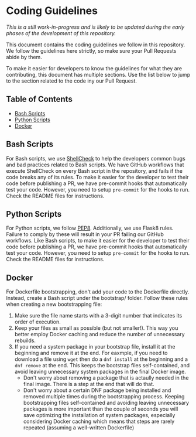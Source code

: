 # Coding Guidelines

_This is a still work-in-progress and is likely to be updated during the early phases of the development of this repository._

This document contains the coding guidelines we follow in this repository. We follow the guidelines here strictly, so make sure your Pull Requests abide by them.

To make it easier for developers to know the guidelines for what they are contributing, this document has multiple sections. Use the list below to jump to the section related to the code iny our Pull Request.

## Table of Contents

- [Bash Scripts](#bash-scripts)
- [Python Scripts](#python-scripts)
- [Docker](#docker)

## Bash Scripts

For Bash scripts, we use [ShellCheck](https://www.shellcheck.net/) to help the developers common bugs and bad practices related to Bash scripts. We have GitHub workflows that execute ShellCheck on every Bash script in the repository, and fails if the code breaks any of its rules. To make it easier for the developer to test their code before publishing a PR, we have pre-commit hooks that automatically test your code. However, you need to setup `pre-commit` for the hooks to run. Check the README files for instructions.

## Python Scripts

For Python scripts, we follow [PEP8](https://peps.python.org/pep-0008/). Additionally, we use Flask8 rules. Failure to comply by these will result in your PR failing our GitHub workflows. Like Bash scripts, to make it easier for the developer to test their code before publishing a PR, we have pre-commit hooks that automatically test your code. However, you need to setup `pre-commit` for the hooks to run. Check the README files for instructions.

## Docker

For Dockerfile bootstrapping, don't add your code to the Dockerfile directly. Instead, create a Bash script under the bootstrap/ folder. Follow these rules when creating a new bootstrapping file:

1. Make sure the file name starts with a 3-digit number that indicates its order of execution.
2. Keep your files as small as possible (but not smaller!). This way you better employ Docker caching and reduce the number of unnecessary rebuilds.
3. If you need a system package in your bootstrap file, install it at the beginning and remove it at the end. For eaxmple, if you need to download a file using `wget` then do a `dnf install` at the beginning and a `dnf remove` at the end. This keeps the bootstrap files self-contained, and avoid leaving unnecessary system packages in the final Docker image.
   - Don't worry about removing a package that is actaully needed in the final image. There is a step at the end that will do that.
   - Don't worry about a certain DNF package being installed and removed multiple times during the bootstrapping process. Keeping bootstrapping files self-contained and avoiding leaving unnecessary packages is more important than the couple of seconds you will save optimizing the installation of system packages, especially considering Docker caching which means that steps are rarely repeated (assuming a well-written Dockerfile)
